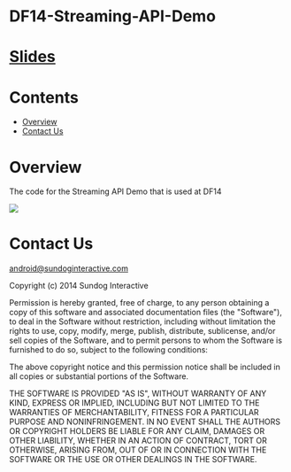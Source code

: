 DF14-Streaming-API-Demo
================

# [Slides](https://docs.google.com/presentation/d/1IFG4OmQu1PoQDwmQ1Qf01vyyqZMpl5uwMpNcQgTm_dQ/edit?usp=sharing)

# Contents

* [Overview](#overview)
* [Contact Us](#contactus)

<a name="overview"></a>
# Overview

The code for the Streaming API Demo that is used at DF14

![](http://www.sundoginteractive.com/images/uploads/channel_images/realtime-tracking.jpg)

<a name="contactus"></a>
# Contact Us

android@sundoginteractive.com    


Copyright (c) 2014 Sundog Interactive

Permission is hereby granted, free of charge, to any person obtaining a copy
of this software and associated documentation files (the "Software"), to deal
in the Software without restriction, including without limitation the rights
to use, copy, modify, merge, publish, distribute, sublicense, and/or sell
copies of the Software, and to permit persons to whom the Software is
furnished to do so, subject to the following conditions:

The above copyright notice and this permission notice shall be included in
all copies or substantial portions of the Software.

THE SOFTWARE IS PROVIDED "AS IS", WITHOUT WARRANTY OF ANY KIND, EXPRESS OR
IMPLIED, INCLUDING BUT NOT LIMITED TO THE WARRANTIES OF MERCHANTABILITY,
FITNESS FOR A PARTICULAR PURPOSE AND NONINFRINGEMENT. IN NO EVENT SHALL THE
AUTHORS OR COPYRIGHT HOLDERS BE LIABLE FOR ANY CLAIM, DAMAGES OR OTHER
LIABILITY, WHETHER IN AN ACTION OF CONTRACT, TORT OR OTHERWISE, ARISING FROM,
OUT OF OR IN CONNECTION WITH THE SOFTWARE OR THE USE OR OTHER DEALINGS IN
THE SOFTWARE.
